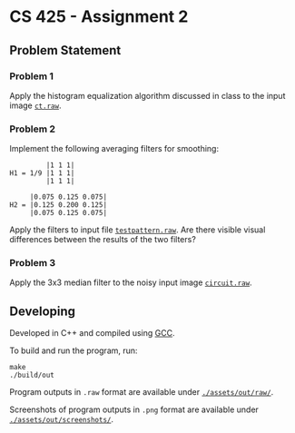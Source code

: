 # CS 425 - Assignment 2

## Problem Statement

### Problem 1

Apply the histogram equalization algorithm discussed in class to the input image
[`ct.raw`](./in/ct.raw).

### Problem 2

Implement the following averaging filters for smoothing:

```
         |1 1 1|
H1 = 1/9 |1 1 1|
         |1 1 1|
```

```
     |0.075 0.125 0.075|
H2 = |0.125 0.200 0.125|
     |0.075 0.125 0.075|
```

Apply the filters to input file [`testpattern.raw`](./in/testpattern.raw). Are
there visible visual differences between the results of the two filters?

### Problem 3

Apply the 3x3 median filter to the noisy input image
[`circuit.raw`](./in/circuit.raw).

## Developing

Developed in C++ and compiled using [GCC](https://gcc.gnu.org/).

To build and run the program, run:

```shell
make
./build/out
```

Program outputs in `.raw` format are available under
[`./assets/out/raw/`](./assets/out/raw).

Screenshots of program outputs in `.png` format are available under
[`./assets/out/screenshots/`](./assets/out/screenshots).
